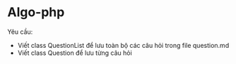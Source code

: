 # Algo-php
Yêu cầu:
- Viết class QuestionList để lưu toàn bộ các câu hỏi trong file question.md
- Viết class Question để lưu từng câu hỏi